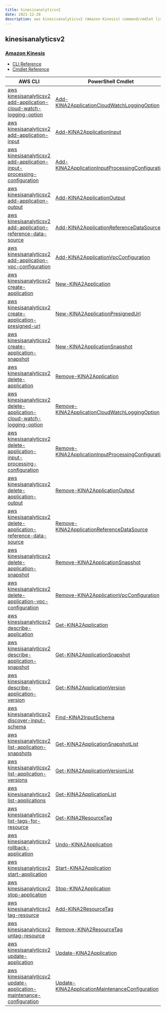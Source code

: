 ```yaml
---
title: kinesisanalyticsv2
date: 2021-12-28
description: aws kinesisanalyticsv2 (Amazon Kinesis) command/cmdlet list.
---
```


## kinesisanalyticsv2

### [Amazon Kinesis](https://aws.amazon.com/kinesis/)

* [CLI Reference](https://docs.aws.amazon.com/cli/latest/reference/kinesisanalyticsv2/index.html)
* [Cmdlet Reference](https://docs.aws.amazon.com/powershell/latest/reference/items/Amazon_Kinesis_Analytics_(v2)_cmdlets.html)

|AWS CLI|PowerShell Cmdlet|
|----|----|
|[aws kinesisanalyticsv2 add-application-cloud-watch-logging-option](https://docs.aws.amazon.com/cli/latest/reference/kinesisanalyticsv2/add-application-cloud-watch-logging-option.html)|[Add-KINA2ApplicationCloudWatchLoggingOption](https://docs.aws.amazon.com/powershell/latest/reference/items/Add-KINA2ApplicationCloudWatchLoggingOption.html)|
|[aws kinesisanalyticsv2 add-application-input](https://docs.aws.amazon.com/cli/latest/reference/kinesisanalyticsv2/add-application-input.html)|[Add-KINA2ApplicationInput](https://docs.aws.amazon.com/powershell/latest/reference/items/Add-KINA2ApplicationInput.html)|
|[aws kinesisanalyticsv2 add-application-input-processing-configuration](https://docs.aws.amazon.com/cli/latest/reference/kinesisanalyticsv2/add-application-input-processing-configuration.html)|[Add-KINA2ApplicationInputProcessingConfiguration](https://docs.aws.amazon.com/powershell/latest/reference/items/Add-KINA2ApplicationInputProcessingConfiguration.html)|
|[aws kinesisanalyticsv2 add-application-output](https://docs.aws.amazon.com/cli/latest/reference/kinesisanalyticsv2/add-application-output.html)|[Add-KINA2ApplicationOutput](https://docs.aws.amazon.com/powershell/latest/reference/items/Add-KINA2ApplicationOutput.html)|
|[aws kinesisanalyticsv2 add-application-reference-data-source](https://docs.aws.amazon.com/cli/latest/reference/kinesisanalyticsv2/add-application-reference-data-source.html)|[Add-KINA2ApplicationReferenceDataSource](https://docs.aws.amazon.com/powershell/latest/reference/items/Add-KINA2ApplicationReferenceDataSource.html)|
|[aws kinesisanalyticsv2 add-application-vpc-configuration](https://docs.aws.amazon.com/cli/latest/reference/kinesisanalyticsv2/add-application-vpc-configuration.html)|[Add-KINA2ApplicationVpcConfiguration](https://docs.aws.amazon.com/powershell/latest/reference/items/Add-KINA2ApplicationVpcConfiguration.html)|
|[aws kinesisanalyticsv2 create-application](https://docs.aws.amazon.com/cli/latest/reference/kinesisanalyticsv2/create-application.html)|[New-KINA2Application](https://docs.aws.amazon.com/powershell/latest/reference/items/New-KINA2Application.html)|
|[aws kinesisanalyticsv2 create-application-presigned-url](https://docs.aws.amazon.com/cli/latest/reference/kinesisanalyticsv2/create-application-presigned-url.html)|[New-KINA2ApplicationPresignedUrl](https://docs.aws.amazon.com/powershell/latest/reference/items/New-KINA2ApplicationPresignedUrl.html)|
|[aws kinesisanalyticsv2 create-application-snapshot](https://docs.aws.amazon.com/cli/latest/reference/kinesisanalyticsv2/create-application-snapshot.html)|[New-KINA2ApplicationSnapshot](https://docs.aws.amazon.com/powershell/latest/reference/items/New-KINA2ApplicationSnapshot.html)|
|[aws kinesisanalyticsv2 delete-application](https://docs.aws.amazon.com/cli/latest/reference/kinesisanalyticsv2/delete-application.html)|[Remove-KINA2Application](https://docs.aws.amazon.com/powershell/latest/reference/items/Remove-KINA2Application.html)|
|[aws kinesisanalyticsv2 delete-application-cloud-watch-logging-option](https://docs.aws.amazon.com/cli/latest/reference/kinesisanalyticsv2/delete-application-cloud-watch-logging-option.html)|[Remove-KINA2ApplicationCloudWatchLoggingOption](https://docs.aws.amazon.com/powershell/latest/reference/items/Remove-KINA2ApplicationCloudWatchLoggingOption.html)|
|[aws kinesisanalyticsv2 delete-application-input-processing-configuration](https://docs.aws.amazon.com/cli/latest/reference/kinesisanalyticsv2/delete-application-input-processing-configuration.html)|[Remove-KINA2ApplicationInputProcessingConfiguration](https://docs.aws.amazon.com/powershell/latest/reference/items/Remove-KINA2ApplicationInputProcessingConfiguration.html)|
|[aws kinesisanalyticsv2 delete-application-output](https://docs.aws.amazon.com/cli/latest/reference/kinesisanalyticsv2/delete-application-output.html)|[Remove-KINA2ApplicationOutput](https://docs.aws.amazon.com/powershell/latest/reference/items/Remove-KINA2ApplicationOutput.html)|
|[aws kinesisanalyticsv2 delete-application-reference-data-source](https://docs.aws.amazon.com/cli/latest/reference/kinesisanalyticsv2/delete-application-reference-data-source.html)|[Remove-KINA2ApplicationReferenceDataSource](https://docs.aws.amazon.com/powershell/latest/reference/items/Remove-KINA2ApplicationReferenceDataSource.html)|
|[aws kinesisanalyticsv2 delete-application-snapshot](https://docs.aws.amazon.com/cli/latest/reference/kinesisanalyticsv2/delete-application-snapshot.html)|[Remove-KINA2ApplicationSnapshot](https://docs.aws.amazon.com/powershell/latest/reference/items/Remove-KINA2ApplicationSnapshot.html)|
|[aws kinesisanalyticsv2 delete-application-vpc-configuration](https://docs.aws.amazon.com/cli/latest/reference/kinesisanalyticsv2/delete-application-vpc-configuration.html)|[Remove-KINA2ApplicationVpcConfiguration](https://docs.aws.amazon.com/powershell/latest/reference/items/Remove-KINA2ApplicationVpcConfiguration.html)|
|[aws kinesisanalyticsv2 describe-application](https://docs.aws.amazon.com/cli/latest/reference/kinesisanalyticsv2/describe-application.html)|[Get-KINA2Application](https://docs.aws.amazon.com/powershell/latest/reference/items/Get-KINA2Application.html)|
|[aws kinesisanalyticsv2 describe-application-snapshot](https://docs.aws.amazon.com/cli/latest/reference/kinesisanalyticsv2/describe-application-snapshot.html)|[Get-KINA2ApplicationSnapshot](https://docs.aws.amazon.com/powershell/latest/reference/items/Get-KINA2ApplicationSnapshot.html)|
|[aws kinesisanalyticsv2 describe-application-version](https://docs.aws.amazon.com/cli/latest/reference/kinesisanalyticsv2/describe-application-version.html)|[Get-KINA2ApplicationVersion](https://docs.aws.amazon.com/powershell/latest/reference/items/Get-KINA2ApplicationVersion.html)|
|[aws kinesisanalyticsv2 discover-input-schema](https://docs.aws.amazon.com/cli/latest/reference/kinesisanalyticsv2/discover-input-schema.html)|[Find-KINA2InputSchema](https://docs.aws.amazon.com/powershell/latest/reference/items/Find-KINA2InputSchema.html)|
|[aws kinesisanalyticsv2 list-application-snapshots](https://docs.aws.amazon.com/cli/latest/reference/kinesisanalyticsv2/list-application-snapshots.html)|[Get-KINA2ApplicationSnapshotList](https://docs.aws.amazon.com/powershell/latest/reference/items/Get-KINA2ApplicationSnapshotList.html)|
|[aws kinesisanalyticsv2 list-application-versions](https://docs.aws.amazon.com/cli/latest/reference/kinesisanalyticsv2/list-application-versions.html)|[Get-KINA2ApplicationVersionList](https://docs.aws.amazon.com/powershell/latest/reference/items/Get-KINA2ApplicationVersionList.html)|
|[aws kinesisanalyticsv2 list-applications](https://docs.aws.amazon.com/cli/latest/reference/kinesisanalyticsv2/list-applications.html)|[Get-KINA2ApplicationList](https://docs.aws.amazon.com/powershell/latest/reference/items/Get-KINA2ApplicationList.html)|
|[aws kinesisanalyticsv2 list-tags-for-resource](https://docs.aws.amazon.com/cli/latest/reference/kinesisanalyticsv2/list-tags-for-resource.html)|[Get-KINA2ResourceTag](https://docs.aws.amazon.com/powershell/latest/reference/items/Get-KINA2ResourceTag.html)|
|[aws kinesisanalyticsv2 rollback-application](https://docs.aws.amazon.com/cli/latest/reference/kinesisanalyticsv2/rollback-application.html)|[Undo-KINA2Application](https://docs.aws.amazon.com/powershell/latest/reference/items/Undo-KINA2Application.html)|
|[aws kinesisanalyticsv2 start-application](https://docs.aws.amazon.com/cli/latest/reference/kinesisanalyticsv2/start-application.html)|[Start-KINA2Application](https://docs.aws.amazon.com/powershell/latest/reference/items/Start-KINA2Application.html)|
|[aws kinesisanalyticsv2 stop-application](https://docs.aws.amazon.com/cli/latest/reference/kinesisanalyticsv2/stop-application.html)|[Stop-KINA2Application](https://docs.aws.amazon.com/powershell/latest/reference/items/Stop-KINA2Application.html)|
|[aws kinesisanalyticsv2 tag-resource](https://docs.aws.amazon.com/cli/latest/reference/kinesisanalyticsv2/tag-resource.html)|[Add-KINA2ResourceTag](https://docs.aws.amazon.com/powershell/latest/reference/items/Add-KINA2ResourceTag.html)|
|[aws kinesisanalyticsv2 untag-resource](https://docs.aws.amazon.com/cli/latest/reference/kinesisanalyticsv2/untag-resource.html)|[Remove-KINA2ResourceTag](https://docs.aws.amazon.com/powershell/latest/reference/items/Remove-KINA2ResourceTag.html)|
|[aws kinesisanalyticsv2 update-application](https://docs.aws.amazon.com/cli/latest/reference/kinesisanalyticsv2/update-application.html)|[Update-KINA2Application](https://docs.aws.amazon.com/powershell/latest/reference/items/Update-KINA2Application.html)|
|[aws kinesisanalyticsv2 update-application-maintenance-configuration](https://docs.aws.amazon.com/cli/latest/reference/kinesisanalyticsv2/update-application-maintenance-configuration.html)|[Update-KINA2ApplicationMaintenanceConfiguration](https://docs.aws.amazon.com/powershell/latest/reference/items/Update-KINA2ApplicationMaintenanceConfiguration.html)|

